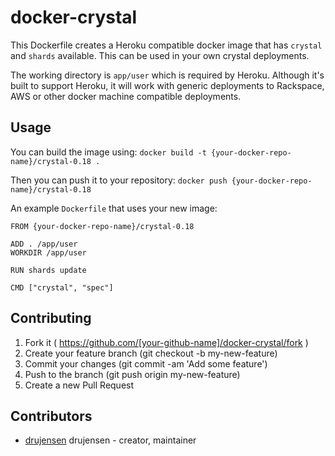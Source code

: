 # docker-crystal

This Dockerfile creates a Heroku compatible docker image that has `crystal`
and `shards` available.  This can be used in your own crystal deployments.

The working directory is `app/user` which is required by Heroku.  Although
it's built to support Heroku, it will work with generic deployments to
Rackspace, AWS or other docker machine compatible deployments.

## Usage

You can build the image using:
`docker build -t {your-docker-repo-name}/crystal-0.18 .`

Then you can push it to your repository:
`docker push {your-docker-repo-name}/crystal-0.18`

An example `Dockerfile` that uses your new image:

```
FROM {your-docker-repo-name}/crystal-0.18

ADD . /app/user
WORKDIR /app/user

RUN shards update

CMD ["crystal", "spec"]
```

## Contributing

1. Fork it ( https://github.com/[your-github-name]/docker-crystal/fork )
2. Create your feature branch (git checkout -b my-new-feature)
3. Commit your changes (git commit -am 'Add some feature')
4. Push to the branch (git push origin my-new-feature)
5. Create a new Pull Request

## Contributors

- [drujensen](https://github.com/drujensen) drujensen - creator, maintainer
